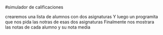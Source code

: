 #simulador de calificaciones

crearemos una lista de alumnos con dos asignaturas
Y luego un programita que nos pida las notras de esas dos asignaturas
Finalmente nos mostrara las notas de cada alumno y su nota media
